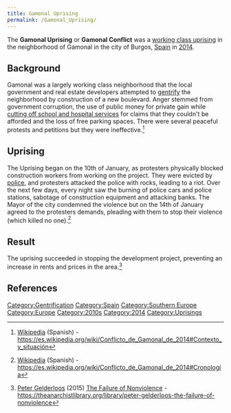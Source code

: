 ```yaml
---
title: Gamonal Uprising
permalink: /Gamonal_Uprising/
---
```


The **Gamonal Uprising** or **Gamonal Conflict** was a [working class
uprising](List_of_Libertarian_Socialist_Revolutions "wikilink") in the
neighborhood of Gamonal in the city of Burgos, [Spain](Spain "wikilink")
in
[2014](Timeline_of_Libertarian_Socialism_in_Southern_Europe "wikilink").

## Background

Gamonal was a largely working class neighborhood that the local
government and real estate developers attempted to
[gentrify](Gentrification "wikilink") the neighborhood by construction
of a new boulevard. Anger stemmed from government corruption, the use of
public money for private gain while [cutting off school and hospital
services](Austerity "wikilink") for claims that they couldn't be
afforded and the loss of free parking spaces. There were several
peaceful protests and petitions but they were ineffective.[^1]

## Uprising

The Uprising began on the 10th of January, as protesters physically
blocked construction workers from working on the project. They were
evicted by [police](police "wikilink"), and protesters attacked the
police with rocks, leading to a riot. Over the next few days, every
night saw the burning of police cars and police stations, sabotage of
construction equipment and attacking banks. The Mayor of the city
condemned the violence but on the 14th of January agreed to the
protesters demands, pleading with them to stop their violence (which
killed no one).[^2]

## Result

The uprising succeeded in stopping the development project, preventing
an increase in rents and prices in the area.[^3]

## References

<references />

[Category:Gentrification](Category:Gentrification "wikilink")
[Category:Spain](Category:Spain "wikilink") [Category:Southern
Europe](Category:Southern_Europe "wikilink")
[Category:Europe](Category:Europe "wikilink")
[Category:2010s](Category:2010s "wikilink")
[Category:2014](Category:2014 "wikilink")
[Category:Uprisings](Category:Uprisings "wikilink")

[^1]: [Wikipedia](Wikipedia "wikilink") (Spanish) -
    <https://es.wikipedia.org/wiki/Conflicto_de_Gamonal_de_2014#Contexto_y_situación>

[^2]: [Wikipedia](Wikipedia "wikilink") (Spanish) -
    <https://es.wikipedia.org/wiki/Conflicto_de_Gamonal_de_2014#Cronología>

[^3]: [Peter Gelderloos](Peter_Gelderloos "wikilink") (2015) [The
    Failure of Nonviolence](The_Failure_of_Nonviolence "wikilink") -
    <https://theanarchistlibrary.org/library/peter-gelderloos-the-failure-of-nonviolence>